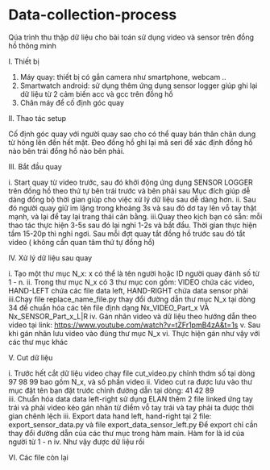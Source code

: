 # Data-collection-process

Qúa trình thu thập dữ liệu cho bài toán sử dụng video và sensor trên đồng hồ thông minh

I. Thiết bị

1. Máy quay: thiết bị có gắn camera như smartphone, webcam ..
2. Smartwatch android: sử dụng thêm ứng dụng sensor logger giúp ghi lại dữ liệu từ 2 cảm biến acc và gcc trên đồng hồ
3. Chân máy để cố định góc quay


II. Thao tác setup

Cố định góc quay với người quay sao cho có thể quay bán thân chân dung từ hông lên đến hết mặt.
Đeo đồng hồ ghi lại mã seri để xác định đồng hồ nào bên trái đồng hồ nào bên phải.

III. Bắt đầu quay

i. Start quay từ video trước, sau đó khởi động ứng dụng SENSOR LOGGER trên đồng hồ theo thứ tự bên trái trước và bên phải sau
    Mục đích giúp dễ dàng đồng bộ thời gian giúp cho việc xử lý dữ liệu sau dễ dàng hơn.
ii. Sau đó người quay giữ im lặng trong khoảng 3s và sau đó dơ tay lên vỗ tay thật mạnh, và lại để tay lại trang thái cân bằng.
iii.Quay theo kịch bạn có sẵn: mỗi thao tác thực hiện 3-5s sau đó lại nghỉ 1-2s và bắt đầu. 
  Thời gian thực hiện tầm 15-20p thì nghỉ ngơi.
  Sau mỗi đợt quay tắt đồng hồ trước sau đó tắt video ( không cần quan tâm thứ tự đồng hồ)

IV. Xử lý dữ liệu sau quay

i.  Tạo một thư mục N_x: x có thể là tên người hoặc ID người quay đánh số từ 1 - n.
ii. Trong thư mục N_x có 3 thư mục con gồm: VIDEO chứa các video, HAND-LEFT chứa các file data left, HAND-RIGHT chứa data sensor phải
iii.Chạy file replace_name_file.py thay đổi đường dẫn thư mục N_x tại dòng 34 để chuẩn hóa các tên file định dạng Nx_VIDEO_Part_x VÀ Nx_SENSOR_Part_x_L|R
iv. Gán nhãn video và dữ liệu theo hướng dẫn theo video tại link: https://www.youtube.com/watch?v=tZFr1pmB4zA&t=1s 
v.  Sau khi gán nhãn lưu video vào đúng thư mục N_x 
vi. Thực hiện gán như vậy với các thư mục khác

V. Cut dữ liệu

i.   Trước hết cắt dữ liệu video chạy file cut_video.py chỉnh thdm số tại dòng 97 98 99 bao gồm N_x, và số phần video
ii.  Video cut ra được lưu vào thư mục đặt tên bạn đặt trước chỉnh đường dẫn tại dòng: 41 42 89  
iii. Chuẩn hóa data data left-right sử dụng ELAN thêm 2 file linked ứng tay trái và phải video kéo gán nhãn từ điểm vỗ
tay trái và tay phải ta được thời gian chênh lệch
iii. Export data hand left, hand-right tại 2 file: export_sensor_data.py và file export_data_sensor_left.py
    Để export chỉ cần thay đổi đường dẫn của các thư mục trong hàm main. Hàm for là id của người từ 1 - n
iv. Như vậy được dữ liệu rồi

VI. Các file còn lại



